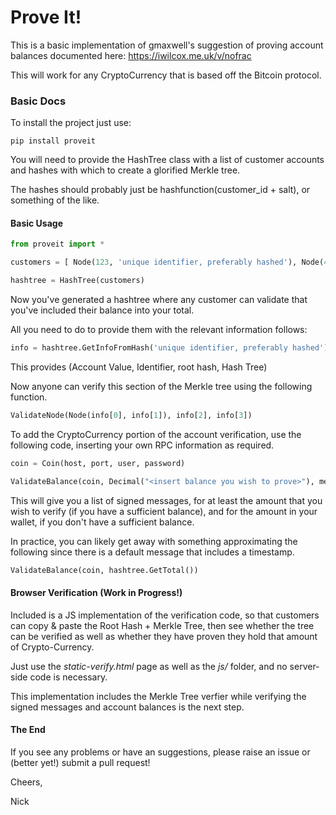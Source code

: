 Prove It!
=========

This is a basic implementation of gmaxwell's suggestion of proving account balances documented here: https://iwilcox.me.uk/v/nofrac

This will work for any CryptoCurrency that is based off the Bitcoin protocol.

### Basic Docs

To install the project just use:
```
pip install proveit
```

You will need to provide the HashTree class with a list of customer accounts and hashes with which to create a glorified Merkle tree.

The hashes should probably just be hashfunction(customer_id + salt), or something of the like.

#### Basic Usage
```python
from proveit import *

customers = [ Node(123, 'unique identifier, preferably hashed'), Node(456, 'unique identifier2, preferably hashed as well')]

hashtree = HashTree(customers)
```

Now you've generated a hashtree where any customer can validate that you've included their balance into your total.

All you need to do to provide them with the relevant information follows:

```python
info = hashtree.GetInfoFromHash('unique identifier, preferably hashed')
```

This provides (Account Value, Identifier, root hash, Hash Tree)

Now anyone can verify this section of the Merkle tree using the following function.

```python
ValidateNode(Node(info[0], info[1]), info[2], info[3])
```

To add the CryptoCurrency portion of the account verification, use the following code, inserting your own RPC information as required.

```python
coin = Coin(host, port, user, password)

ValidateBalance(coin, Decimal("<insert balance you wish to prove>"), message="Validation message that gives your customers confidence")
```

This will give you a list of signed messages, for at least the amount that you wish to verify (if you have a sufficient balance), and for the amount in your wallet, if you don't have a sufficient balance.

In practice, you can likely get away with something approximating the following since there is a default message that includes a timestamp.

```python
ValidateBalance(coin, hashtree.GetTotal())
```

#### Browser Verification (Work in Progress!)
Included is a JS implementation of the verification code, so that customers can copy & paste the Root Hash + Merkle Tree, then see whether the tree can be verified as well as whether they have proven they hold that amount of Crypto-Currency.

Just use the *static-verify.html* page as well as the *js/* folder, and no server-side code is necessary.

This implementation includes the Merkle Tree verfier while verifying the signed messages and account balances is the next step.

#### The End
If you see any problems or have an suggestions, please raise an issue or (better yet!) submit a pull request!

Cheers,

Nick
